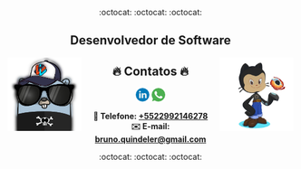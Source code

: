 <p align="center">
  :octocat: :octocat: :octocat:
</p>

<h2 align="center">Desenvolvedor de Software</h2>

<img align="left" width="130" height="130" src="/static/images/gopher.png">
<img align="right" width="130" height="130" src="/static/images/octocat.png">

<h2 align="center">🔥 Contatos 🔥</h2>
<p align="center">
  <a href="https://linkedin.com/in/brunofq" target="_blank"><img src="/static/images/linkedin.png"></a>
  <a href="https://api.whatsapp.com/send?phone=5522992146278&text=Ol%C3%A1%2C%20Bruno%20Quindeler!!" target="_blank"><img src="/static/images/whatsapp.png"></a>
</p>

<p align="center">
  <strong>📱 Telefone: <a href="tel:+5522992146278"> +5522992146278 </a></strong>
  <br>
  <strong>✉️ E-mail: <a href="mailto:bruno.quindeler@gmail.com"> bruno.quindeler@gmail.com </a></strong>
</p>

<p align="center">
  :octocat: :octocat: :octocat:
</p>
